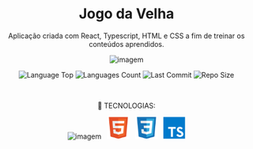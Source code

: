 <div align="center">
  
  # Jogo da Velha

  Aplicação criada com React, Typescript, HTML e CSS a fim de treinar os conteúdos aprendidos.

  <p ><img  src="https://cdn.discordapp.com/attachments/959617161721184280/984524683892359238/Design_sem_nome.jpg" width="70%" alt="imagem" >

  <p>
    <img  alt="Language Top"  src="https://img.shields.io/github/languages/top/Patricia-Santos/JogoDaVelha">
    <img  alt="Languages Count"  src="https://img.shields.io/github/languages/count/Patricia-Santos/JogoDaVelha">
    <img  alt="Last Commit"  src="https://img.shields.io/github/last-commit/Patricia-Santos/JogoDaVelha">
    <img  alt="Repo Size"  src="https://img.shields.io/github/repo-size/Patricia-Santos/JogoDaVelha">
  </p>

  <br> 

  🤖 TECNOLOGIAS:

  <img src="https://upload.wikimedia.org/wikipedia/commons/thumb/a/a7/React-icon.svg/640px-React-icon.svg.png" alt="imagem" width="45"> &nbsp;
  <img src="https://raw.githubusercontent.com/devicons/devicon/master/icons/html5/html5-original.svg" alt="imagem" width="45"> &nbsp;
  <img src="https://raw.githubusercontent.com/devicons/devicon/master/icons/css3/css3-original.svg" alt="imagem" width="45"> &nbsp;
  <img src="https://raw.githubusercontent.com/devicons/devicon/master/icons/typescript/typescript-original.svg" alt="imagem" width="45">

</div>
